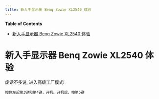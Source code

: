 ```yaml
---
title: 新入手显示器 Benq Zowie XL2540 体验
---
```


<!-- START doctoc generated TOC please keep comment here to allow auto update -->
<!-- DON'T EDIT THIS SECTION, INSTEAD RE-RUN doctoc TO UPDATE -->
**Table of Contents**

- [新入手显示器 Benq Zowie XL2540 体验](#%E6%96%B0%E5%85%A5%E6%89%8B%E6%98%BE%E7%A4%BA%E5%99%A8-benq-zowie-xl2540-%E4%BD%93%E9%AA%8C)

<!-- END doctoc generated TOC please keep comment here to allow auto update -->



# 新入手显示器 Benq Zowie XL2540 体验

废话不多说, 进入高级工厂模式!

`按住左起第3键和第4键，开机。开机后，按第5键`

